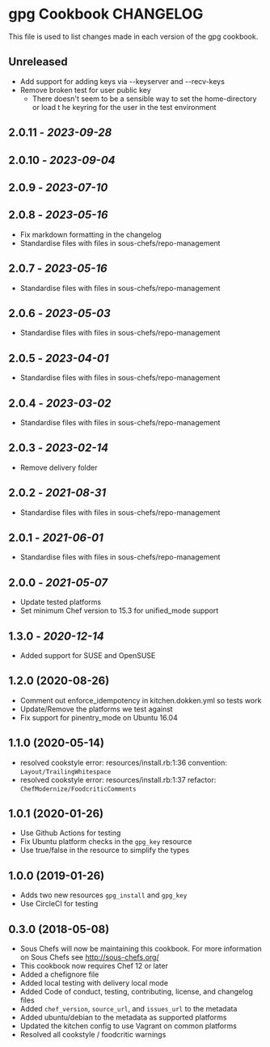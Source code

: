 # gpg Cookbook CHANGELOG

This file is used to list changes made in each version of the gpg cookbook.

## Unreleased

- Add support for adding keys via --keyserver and --recv-keys
- Remove broken test for user public key
  - There doesn't seem to be a sensible way to set the home-directory or load t he keyring for the user in the test environment

## 2.0.11 - *2023-09-28*

## 2.0.10 - *2023-09-04*

## 2.0.9 - *2023-07-10*

## 2.0.8 - *2023-05-16*

- Fix markdown formatting in the changelog
- Standardise files with files in sous-chefs/repo-management

## 2.0.7 - *2023-05-16*

- Standardise files with files in sous-chefs/repo-management

## 2.0.6 - *2023-05-03*

- Standardise files with files in sous-chefs/repo-management

## 2.0.5 - *2023-04-01*

- Standardise files with files in sous-chefs/repo-management

## 2.0.4 - *2023-03-02*

- Standardise files with files in sous-chefs/repo-management

## 2.0.3 - *2023-02-14*

- Remove delivery folder

## 2.0.2 - *2021-08-31*

- Standardise files with files in sous-chefs/repo-management

## 2.0.1 - *2021-06-01*

- Standardise files with files in sous-chefs/repo-management

## 2.0.0 - *2021-05-07*

- Update tested platforms
- Set minimum Chef version to 15.3 for unified_mode support

## 1.3.0 - *2020-12-14*

- Added support for SUSE and OpenSUSE

## 1.2.0 (2020-08-26)

- Comment out enforce_idempotency in kitchen.dokken.yml so tests work
- Update/Remove the platforms we test against
- Fix support for pinentry_mode on Ubuntu 16.04

## 1.1.0 (2020-05-14)

- resolved cookstyle error: resources/install.rb:1:36 convention: `Layout/TrailingWhitespace`
- resolved cookstyle error: resources/install.rb:1:37 refactor: `ChefModernize/FoodcriticComments`

## 1.0.1 (2020-01-26)

- Use Github Actions for testing
- Fix Ubuntu platform checks in the `gpg_key` resource
- Use true/false in the resource to simplify the types

## 1.0.0 (2019-01-26)

- Adds two new resources `gpg_install` and `gpg_key`
- Use CircleCI for testing

## 0.3.0 (2018-05-08)

- Sous Chefs will now be maintaining this cookbook. For more information on Sous Chefs see <http://sous-chefs.org/>
- This cookbook now requires Chef 12 or later
- Added a chefignore file
- Added local testing with delivery local mode
- Added Code of conduct, testing, contributing, license, and changelog files
- Added `chef_version`, `source_url`, and `issues_url` to the metadata
- Added ubuntu/debian to the metadata as supported platforms
- Updated the kitchen config to use Vagrant on common platforms
- Resolved all cookstyle / foodcritic warnings

